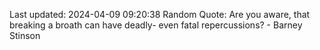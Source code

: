Last updated: 2024-04-09 09:20:38
Random Quote: Are you aware, that breaking a broath can have deadly- even fatal repercussions? - Barney Stinson